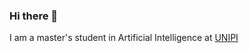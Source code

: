 ### Hi there 👋

I am a master's student in Artificial Intelligence at <a href="https://www.unipi.it/">UNIPI</a>
